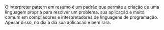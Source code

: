 O interpreter pattern em resumo é um padrão que permite a criação de uma linguagem própria para resolver um problema.
sua aplicação é muito comum em compiladores e interpretadores de linguagens de programação. Apesar disso, no dia a dia sua aplicacao é bem rara.